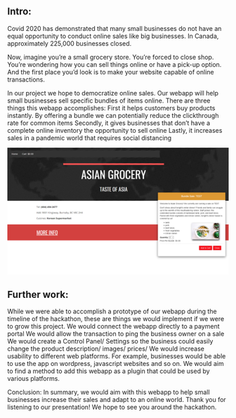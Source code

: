 ## Intro:

Covid 2020 has demonstrated that many small businesses do not have an equal opportunity to conduct online sales like big businesses. In Canada, approximately 225,000 businesses closed.

Now, imagine you’re a small grocery store. You’re forced to close shop. You’re wondering how you can sell things online or have a pick-up option. And the first place you’d look is to make your website capable of online transactions. 

In our project we hope to democratize online sales. Our webapp will help small businesses sell specific bundles of items online. There are three things this webapp accomplishes:
First it helps customers buy products instantly. By offering a bundle we can potentially reduce the clickthrough rate for common items 
Secondly, it gives businesses that don’t have a complete online inventory the opportunity to sell online 
Lastly, it increases sales in a pandemic world that requires social distancing 

![image of the webapp](https://github.com/ray165/nwHacks2021/blob/master/asianGroceryStoreImage.png?raw=true)



## Further work:

While we were able to accomplish a prototype of our webapp during the timeline of the hackathon, these are things we would implement if we were to grow this project. 
We would connect the webapp directly to a payment portal
We would allow the transaction to ping the business owner on a sale 
We would create a Control Panel/ Settings so the business could easily change the product description/ images/ prices/ 
We would increase usability to different web platforms. For example, businesses would be able to use the app on wordpress, javascript websites and so on. We would aim to find a method to add this webapp as a plugin that could be used by various platforms.

Conclusion:
In summary, we would aim with this webapp to help small businesses increase their sales and adapt to an online world. Thank you for listening to our presentation! We hope to see you around the hackathon.
